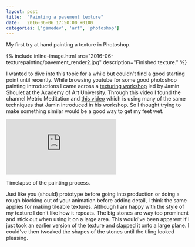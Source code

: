 ```yaml
---
layout: post
title:  "Painting a pavement texture"
date:   2016-06-06 17:50:00 +0100
categories: ['gamedev', 'art', 'photoshop']
---
```


My first try at hand painting a texture in Photoshop.

{% include inline-image.html src="2016-06-texturepainting/pavement_render2.jpg" description="Finished texture." %}


<!--more-->

I wanted to dive into this topic for a while but couldn't find a good starting point until recently. While browsing youtube for some good photoshop painting introductions I came across a [texturing workshop](https://www.youtube.com/watch?v=c_GWVez_UHM) led by Jamin Shoulet at the Academy of Art University. Through this video I found the channel Metric Meditation and [this video](https://www.youtube.com/watch?v=udMjSV6cFmE) which is using many of the same techniques that Jamin introduced in his workshop. So I thought trying to make something similar would be a good way to get my feet wet.

<p>
    <div class="inline-image" style="display: block;"><div class="video-container">
        <iframe src="https://www.youtube.com/embed/zU3FlqjgjEM" frameborder="0"></iframe>
        </div>      
        <p>Timelapse of the painting process.</p>
    </div>
</p>

Just like you (should) prototype before going into production or doing a rough blocking out of your animation before adding detail, I think the same applies for making tileable textures. Although I am happy with the style of my texture I don’t like how it repeats. The big stones are way too prominent and stick out when using it on a large area. This would've been apparent if I just took an earlier version of the texture and slapped it onto a large plane. I could've then tweaked the shapes of the stones until the tiling looked pleasing. 